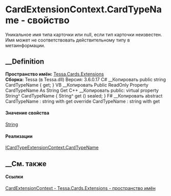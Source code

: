 # CardExtensionContext.CardTypeName - свойство
Уникальное имя типа карточки или null, если тип карточки неизвестен. Имя может
не соответствовать действительному типу в метаинформации.
## __Definition
 **Пространство имён:** [Tessa.Cards.Extensions](N_Tessa_Cards_Extensions.htm)  
 **Сборка:** Tessa (в Tessa.dll) Версия: 3.6.0.17
C# __Копировать
     public string CardTypeName { get; }
VB __Копировать
     Public ReadOnly Property CardTypeName As String
    	Get
C++ __Копировать
     public:
    virtual property String^ CardTypeName {
    	String^ get () sealed;
    }
F# __Копировать
     abstract CardTypeName : string with get
    override CardTypeName : string with get
#### Значение свойства
[String](https://learn.microsoft.com/dotnet/api/system.string)
#### Реализации
[ICardTypeExtensionContext.CardTypeName](P_Tessa_Cards_Extensions_ICardTypeExtensionContext_CardTypeName.htm)  
##  __См. также
#### Ссылки
[CardExtensionContext - ](T_Tessa_Cards_Extensions_CardExtensionContext.htm)
[Tessa.Cards.Extensions - пространство имён](N_Tessa_Cards_Extensions.htm)
